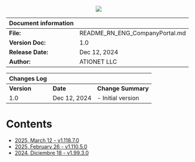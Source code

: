 <p align="center">
  <img src="https://github.com/Ationet/ationetdocs/raw/master/Content/Images/ATIOnetLogo_250x70.png" />
</p>

|**Document information**||
|--- |--- |
|**File:**|README_RN_ENG_CompanyPortal.md|
|**Version Doc:**|1.0|
|**Release Date:**|Dec 12, 2024|
|**Author:**|ATIONET LLC|

|**Changes Log**|||
|--- |--- |--- |
|**Version**|**Date**|**Change Summary**|
|1.0|Dec 12, 2024|- Initial version


# Contents

- [2025, March 12 - v1.118.7.0](/Company%20Portal/1.118.7.0%20ENG.md)
- [2025, February 26 - v1.110.5.0](/Company%20Portal/1.110.5.0_ENG.md)
- [2024, Diciembre 18 - v1.99.3.0](1.99.3.0_ENG.md)
